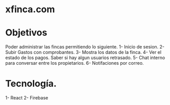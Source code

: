 # xfinca.com

# Objetivos
Poder administrar las fincas permitiendo lo siguiente.
1- Inicio de sesion.
2- Subir Gastos con comprobantes.
3- Mostra los datos de la finca.
4- Ver el estado de los pagos. Saber si hay algun usuarios retrasado.
5- Chat interno para conversar entre los propietarios.
6- Notifaciones por correo.

# Tecnología.
1- React
2- Firebase

